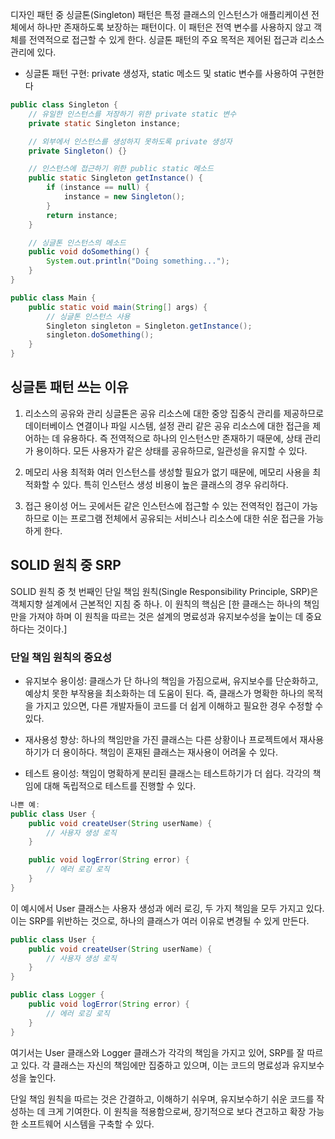
디자인 패턴 중 싱글톤(Singleton) 패턴은 특정 클래스의 인스턴스가 애플리케이션 전체에서 하나만 존재하도록 보장하는 패턴이다. 이 패턴은 전역 변수를 사용하지 않고 객체를 전역적으로 접근할 수 있게 한다. 싱글톤 패턴의 주요 목적은 제어된 접근과 리소스 관리에 있다.

- 싱글톤 패턴 구현: private 생성자, static 메소드 및 static 변수를 사용하여 구현한다


```java
public class Singleton {
    // 유일한 인스턴스를 저장하기 위한 private static 변수
    private static Singleton instance;

    // 외부에서 인스턴스를 생성하지 못하도록 private 생성자
    private Singleton() {}

    // 인스턴스에 접근하기 위한 public static 메소드
    public static Singleton getInstance() {
        if (instance == null) {
            instance = new Singleton();
        }
        return instance;
    }

    // 싱글톤 인스턴스의 메소드
    public void doSomething() {
        System.out.println("Doing something...");
    }
}

public class Main {
    public static void main(String[] args) {
        // 싱글톤 인스턴스 사용
        Singleton singleton = Singleton.getInstance();
        singleton.doSomething();
    }
}
```

## 싱글톤 패턴 쓰는 이유
1. 리소스의 공유와 관리
   싱글톤은 공유 리소스에 대한 중앙 집중식 관리를 제공하므로 데이터베이스 연결이나 파일 시스템, 설정 관리 같은 공유 리소스에 대한 접근을 제어하는 데 유용하다. 즉 전역적으로 하나의 인스턴스만 존재하기 때문에, 상태 관리가 용이하다. 모든 사용자가 같은 상태를 공유하므로, 일관성을 유지할 수 있다.

2. 메모리 사용 최적화
   여러 인스턴스를 생성할 필요가 없기 때문에, 메모리 사용을 최적화할 수 있다. 특히 인스턴스 생성 비용이 높은 클래스의 경우 유리하다.

3. 접근 용이성
   어느 곳에서든 같은 인스턴스에 접근할 수 있는 전역적인 접근이 가능하므로 이는 프로그램 전체에서 공유되는 서비스나 리소스에 대한 쉬운 접근을 가능하게 한다.

## SOLID 원칙 중 SRP

SOLID 원칙 중 첫 번째인 단일 책임 원칙(Single Responsibility Principle, SRP)은 객체지향 설계에서 근본적인 지침 중 하나. 이 원칙의 핵심은 [한 클래스는 하나의 책임만을 가져야 하며 이 원칙을 따르는 것은 설계의 명료성과 유지보수성을 높이는 데 중요하다는 것이다.]

### 단일 책임 원칙의 중요성
- 유지보수 용이성: 클래스가 단 하나의 책임을 가짐으로써, 유지보수를 단순화하고, 예상치 못한 부작용을 최소화하는 데 도움이 된다. 즉, 클래스가 명확한 하나의 목적을 가지고 있으면, 다른 개발자들이 코드를 더 쉽게 이해하고 필요한 경우 수정할 수 있다.

- 재사용성 향상: 하나의 책임만을 가진 클래스는 다른 상황이나 프로젝트에서 재사용하기가 더 용이하다. 책임이 혼재된 클래스는 재사용이 어려울 수 있다.

- 테스트 용이성: 책임이 명확하게 분리된 클래스는 테스트하기가 더 쉽다. 각각의 책임에 대해 독립적으로 테스트를 진행할 수 있다.
```java
나쁜 예:
public class User {
    public void createUser(String userName) {
        // 사용자 생성 로직
    }

    public void logError(String error) {
        // 에러 로깅 로직
    }
}
```
이 예시에서 User 클래스는 사용자 생성과 에러 로깅, 두 가지 책임을 모두 가지고 있다. 이는 SRP를 위반하는 것으로, 하나의 클래스가 여러 이유로 변경될 수 있게 만든다.


```java
public class User {
    public void createUser(String userName) {
        // 사용자 생성 로직
    }
}

public class Logger {
    public void logError(String error) {
        // 에러 로깅 로직
    }
}
```
여기서는 User 클래스와 Logger 클래스가 각각의 책임을 가지고 있어, SRP를 잘 따르고 있다. 각 클래스는 자신의 책임에만 집중하고 있으며, 이는 코드의 명료성과 유지보수성을 높인다.

단일 책임 원칙을 따르는 것은 간결하고, 이해하기 쉬우며, 유지보수하기 쉬운 코드를 작성하는 데 크게 기여한다. 이 원칙을 적용함으로써, 장기적으로 보다 견고하고 확장 가능한 소프트웨어 시스템을 구축할 수 있다.













